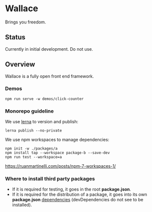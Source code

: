 # Wallace

Brings you freedom.

## Status

Currently in initial development. Do not use.

## Overview

Wallace is a fully open front end framework.

### Demos

```
npm run serve -w demos/click-counter
```

### Monorepo guideline

We use [lerna](https://lerna.js.org/) to version and publish:

```
lerna publish --no-private
```

We use npm workspaces to manage dependencies:

```
npm init -w ./packages/a
npm install tap --workspace package-b --save-dev
npm run test --workspace=a
```

https://ruanmartinelli.com/posts/npm-7-workspaces-1/

### Where to install third party packages

* If it is required for testing, it goes in the root **package.json**.
* If it is required for the distribution of a package, it goes into its own **package.json** <u>dependencies</u> (devDependencies do not see to be installed).
